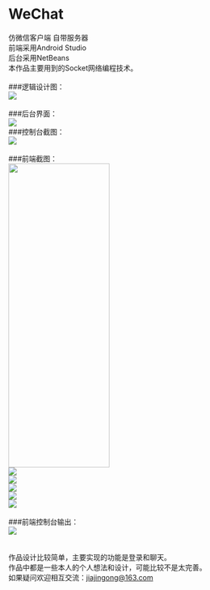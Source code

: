 # WeChat
仿微信客户端  自带服务器
<br>
前端采用Android Studio<br>
后台采用NetBeans<br>
本作品主要用到的Socket网络编程技术。<br>
<br>
###逻辑设计图：<br>
<img src="https://github.com/jingong/WeChat/blob/master/screenshot/1.png" /><br>
<br>
###后台界面：<br>
<img src="https://github.com/jingong/WeChat/blob/master/screenshot/2.png" /><br>
###控制台截图：<br>
<img src="https://github.com/jingong/WeChat/blob/master/screenshot/9.png" /><br>
<br>
###前端截图：<br>
<img width="200px" height="600px" src="https://github.com/jingong/WeChat/blob/master/screenshot/3.jpg" /><br>
<img src="https://github.com/jingong/WeChat/blob/master/screenshot/4.jpg" /><br>
<img src="https://github.com/jingong/WeChat/blob/master/screenshot/5.jpg" /><br>
<img src="https://github.com/jingong/WeChat/blob/master/screenshot/6.jpg" /><br>
<img src="https://github.com/jingong/WeChat/blob/master/screenshot/7.png" /><br>
<img src="https://github.com/jingong/WeChat/blob/master/screenshot/8.jpg" /><br>
<br>
###前端控制台输出：<br>
<img src="https://github.com/jingong/WeChat/blob/master/screenshot/10.png" /><br>
<br>
<br>
作品设计比较简单，主要实现的功能是登录和聊天。<br>
作品中都是一些本人的个人想法和设计，可能比较不是太完善。<br>
如果疑问欢迎相互交流：jiajingong@163.com<br>
